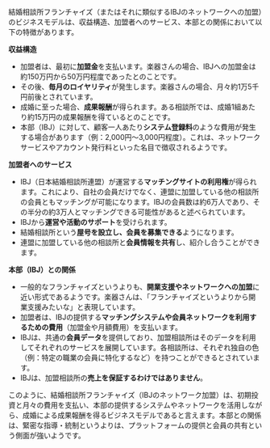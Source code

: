 結婚相談所フランチャイズ（またはそれに類似するIBJのネットワークへの加盟）のビジネスモデルは、収益構造、加盟者へのサービス、本部との関係において以下の特徴があります。

**収益構造**

- 加盟者は、最初に**加盟金**を支払います。楽器さんの場合、IBJへの加盟金は約150万円から50万円程度であったとのことです。
- その後、**毎月のロイヤリティ**が発生します。楽器さんの場合、月々約1万5千円前後とされています。
- 成婚に至った場合、**成果報酬**が得られます。ある相談所では、成婚1組あたり約15万円の成果報酬を得ているとのことです。
- 本部（IBJ）に対して、顧客一人あたり**システム登録料**のような費用が発生する場合があります（例：2,000円～3,000円程度）。これは、ネットワークサービスやアカウント発行料といった名目で徴収されるようです。

**加盟者へのサービス**

- IBJ（日本結婚相談所連盟）が運営する**マッチングサイトの利用権**が得られます。これにより、自社の会員だけでなく、連盟に加盟している他の相談所の会員ともマッチングが可能になります。IBJの会員数は約6万人であり、その半分の約3万人とマッチングできる可能性があると述べられています。
- IBJから**運営や活動のサポート**を受けられます。
- 結婚相談所という**屋号を設立し、会員を募集できる**ようになります。
- 連盟に加盟している他の相談所と**会員情報を共有**し、紹介し合うことができます。

**本部（IBJ）との関係**

- 一般的なフランチャイズというよりも、**開業支援やネットワークへの加盟**に近い形式であるようです。楽器さんは、「フランチャイズというよりから開業支援みたいな」と表現しています。
- 加盟者は、IBJの提供する**マッチングシステムや会員ネットワークを利用するための費用**（加盟金や月額費用）を支払います。
- IBJは、共通の**会員データ**を提供しており、加盟相談所はそのデータを利用してそれぞれのサービスを展開しています。各相談所は、それぞれ独自の色（例：特定の職業の会員に特化するなど）を持つことができるとされています。
- IBJは、加盟相談所の**売上を保証するわけではありません**。

このように、結婚相談所フランチャイズ（IBJのネットワーク加盟）は、初期投資と月々の費用を支払い、本部の提供するシステムやネットワークを活用しながら、成婚による成果報酬を得るビジネスモデルであると言えます。本部との関係は、緊密な指導・統制というよりは、プラットフォームの提供と会員の共有という側面が強いようです。